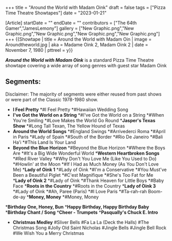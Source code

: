 +++
title = "Around the World with Madam Oink"
draft = false
tags = ["Pizza Time Theatre Showtapes"]
date = "2023-01-21"

[Article]
startDate = ""
endDate = ""
contributors = ["The 64th Gamer","JamesLemony"]
gallery = ["New Graphic.png","New Graphic.png","New Graphic.png","New Graphic.png","New Graphic.png"]
+++
{{Showtape | title = Around the World with Madam Oin
| image = Aroundtheworld.jpg
| aka = Madame Oink 2, Madam Oink 2
| date = November 7, 1980
| pttreel = y}}

<b><i>Around the World with Madam Oink</b></i> is a standard Pizza Time Theatre showtape covering a wide array of song genres with guest star Madam Oink

<h2>Segments:</h2>
Disclaimer: The majority of segments were either reused from past shows or were part of the Classic 1978-1980 show.

* <b>I Feel Pretty</b>
*#I Feel Pretty
*#Hawaiian Wedding Song
* <b>I've Got the World on a String</b>
*#I've Got the World on a String
*#When You're Smiling
*#Love Makes the World Go Round
*<b>Jasper's Texas Show</b>
*#Long Tall Texan, The Yellow Hound of Texas
* <b>Around the World Songs</b>
*#England Swings
*#Arrivederci Roma
*#April in Paris
*#Lady of Spain
*#South of the Border
*#Rio De Janeiro
*#Bali Ha'i
*#This Land Is Your Land
* <b>Beyond the Blue Horizon</b>
*#Beyond the Blue Horizon
*#Where the Boys Are
*#It's a Big Wide Wonderful World
*<b>Western Heartbroken Songs</b>
*#Red River Valley
*#Why Don't You Love Me (Like You Used to Do) 
*#Howlin' at the Moon
*#If I Had as Much Money (As You Don't Love Me) 
*<b>Lady of Oink 1</b>
*#Lady of Oink
*#I'm a Conservative
*#You Must've Been a Beautiful Piglet
*#C'est Magnifique
*#She's Too Fat for Me
*<b>Lady of Oink 2</b>
*#Lady of Oink
*#Thank Heaven for Little Boys
*#Baby Face
*<b>Roots in the Country</b>
*#Roots in the Country
*<b>Lady of Oink 3</b>
*#Lady of Oink 
*#Ah, Paree (Paris)
*#I Love Paris
*#Ta-rah-rah Boom-de-ay
*<b>Money, Money</b>
*#Money, Money

*<b>Birthday One, Honey, Bun</b>
*<b>Happy Birthday, Happy Birthday Baby</b>
*<b>Birthday Chant / Song</b>
*<b>Cheer - Trumpets</b>
*<b>Pasqually's Chuck E. Intro</b>

*  <b>Christmas Medley</b>
#Sliver Bells
#Fa La La (Deck the Halls)
#The Christmas Song
#Jolly Old Saint Nicholas
#Jingle Bells
#Jingle Bell Rock
#We Wish You a Merry Christmas